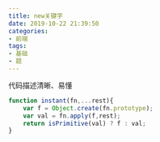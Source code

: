 ```yaml
---
title: new关键字
date: 2019-10-22 21:39:50
categories:
- 前端
tags:
- 基础
- 题
---
```

代码描述清晰、易懂
```javascript
function instant(fn,...rest){
    var f = Object.create(fn.prototype);
    var val = fn.apply(f,rest);
    return isPrimitive(val) ? f : val;
}
```